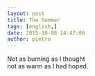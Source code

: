 ```yaml
---
layout: post
title: The Summer
tags: [english,]
date: 2015-10-08 14:47:00
author: pietro
---
```

Not as burning as I thought<br/>not as warm as I had hoped.
